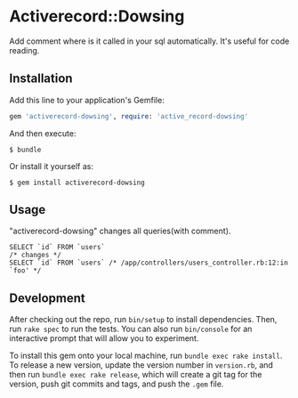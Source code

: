 # Activerecord::Dowsing

Add comment where is it called in your sql automatically. It's useful for code reading.

## Installation

Add this line to your application's Gemfile:

```ruby
gem 'activerecord-dowsing', require: 'active_record-dowsing'
```

And then execute:

    $ bundle

Or install it yourself as:

    $ gem install activerecord-dowsing

## Usage

"activerecord-dowsing" changes all queries(with comment).

```
SELECT `id` FROM `users`
/* changes */
SELECT `id` FROM `users` /* /app/controllers/users_controller.rb:12:in `foo' */
```

## Development

After checking out the repo, run `bin/setup` to install dependencies. Then, run `rake spec` to run the tests. You can also run `bin/console` for an interactive prompt that will allow you to experiment.

To install this gem onto your local machine, run `bundle exec rake install`. To release a new version, update the version number in `version.rb`, and then run `bundle exec rake release`, which will create a git tag for the version, push git commits and tags, and push the `.gem` file.

